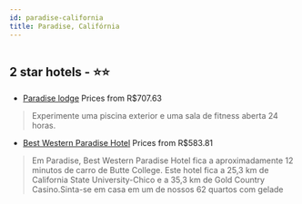 ```yaml
---
id: paradise-california
title: Paradise, Califórnia
---
```


<center><img src="https://i.travelapi.com/hotels/1000000/910000/906600/906538/16f704a5_z.jpg" alt="" /></center>


##  2 star hotels - ⭐️⭐️

-    [Paradise lodge](https://www.hurb.com/br/aud/https://www.hurb.com/br/hotels/paradise/paradise-lodge-HT-TSKN?cmp=18055) Prices from R$707.63
   > Experimente uma piscina exterior e uma sala de fitness aberta 24 horas.
-    [Best Western Paradise Hotel](https://www.hurb.com/br/aud/https://www.hurb.com/br/hotels/paradise/best-western-paradise-hotel-HT-D75S?cmp=18055) Prices from R$583.81
   > Em Paradise, Best Western Paradise Hotel fica a aproximadamente 12 minutos de carro de Butte College.  Este hotel fica a 25,3 km de California State University-Chico e a 35,3 km de Gold Country Casino.Sinta-se em casa em um de nossos 62 quartos com gelade
